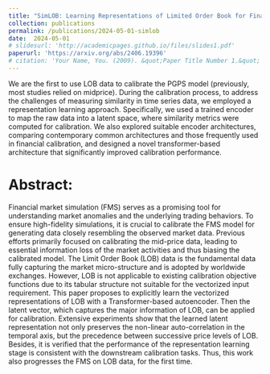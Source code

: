 ```yaml
---
title: "SimLOB: Learning Representations of Limited Order Book for Financial Market Simulation"
collection: publications
permalink: /publications/2024-05-01-simlob
date:  2024-05-01
# slidesurl: 'http://academicpages.github.io/files/slides1.pdf'
paperurl: 'https://arxiv.org/abs/2406.19396'
# citation: 'Your Name, You. (2009). &quot;Paper Title Number 1.&quot; <i>Journal 1</i>. 1(1).'
---
```


We are the first to use LOB data to calibrate the PGPS model (previously, most studies relied on midprice). During the calibration process, to address the challenges of measuring similarity in time series data, we employed a representation learning approach. Specifically, we used a trained encoder to map the raw data into a latent space, where similarity metrics were computed for calibration. We also explored suitable encoder architectures, comparing contemporary common architectures and those frequently used in financial calibration, and designed a novel transformer-based architecture that significantly improved calibration performance.

# Abstract:
Financial market simulation (FMS) serves as a promising tool for understanding market anomalies and the underlying trading behaviors. To ensure high-fidelity simulations, it is crucial to calibrate the FMS model for generating data closely resembling the observed market data. Previous efforts primarily focused on calibrating the mid-price data, leading to essential information loss of the market activities and thus biasing the calibrated model. The Limit Order Book (LOB) data is the fundamental data fully capturing the market micro-structure and is adopted by worldwide exchanges. However, LOB is not applicable to existing calibration objective functions due to its tabular structure not suitable for the vectorized input requirement. This paper proposes to explicitly learn the vectorized representations of LOB with a Transformer-based autoencoder. Then the latent vector, which captures the major information of LOB, can be applied for calibration. Extensive experiments show that the learned latent representation not only preserves the non-linear auto-correlation in the temporal axis, but the precedence between successive price levels of LOB. Besides, it is verified that the performance of the representation learning stage is consistent with the downstream calibration tasks. Thus, this work also progresses the FMS on LOB data, for the first time.

